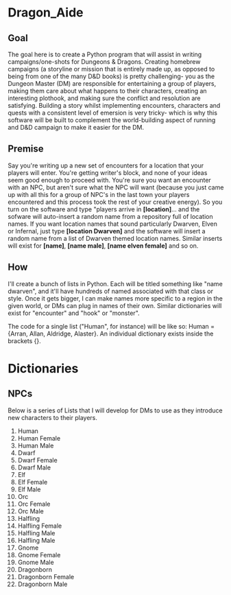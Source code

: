 # Dragon_Aide
## Goal
The goal here is to create a Python program that will assist in writing campaigns/one-shots for Dungeons & Dragons. 
Creating homebrew campaigns (a storyline or mission that is entirely made up, as opposed to being from one of the many D&D books) is pretty challenging- you as the Dungeon Master (DM) are responsible for entertaining a group of players, making them care about what happens to their characters, creating an interesting plothook, and making sure the conflict and resolution are satisfying. Building a story whilst implementing encounters, characters and quests with a consistent level of emersion is very tricky- which is why this software will be built to complement the world-building aspect of running and D&D campaign to make it easier for the DM. 

## Premise 
Say you're writing up a new set of encounters for a location that your players will enter. You're getting writer's block, and none of your ideas seem good enough to proceed with. You're sure you want an encounter with an NPC, but aren't sure what the NPC will want (because you just came up with all this for a group of NPC's in the last town your players encountered and this process took the rest of your creative energy). So you turn on the software and type "players arrive in **[location]**... and the sofware will auto-insert a random name from a repository full of location names. If you want location names that sound particularly Dwarven, Elven or Infernal, just type **[location Dwarven]** and the software will insert a random name from a list of Dwarven themed location names. Similar inserts will exist for **[name]**, **[name male]**, **[name elven female]** and so on. 

## How
I'll create a bunch of lists in Python. Each will be titled something like "name dwarven", and it'll have hundreds of named associated with that class or style. Once it gets bigger, I can make names more specific to a region in the given world, or DMs can plug in names of their own. Similar dictionaries will exist for "encounter" and "hook" or "monster". 

The code for a single list ("Human", for instance) will be like so: Human = {Arran, Allan, Aldridge, Alaster}. An individual dictionary exists inside the brackets {}. 

# Dictionaries
## NPCs
Below is a series of Lists that I will develop for DMs to use as they introduce new characters to their players. 

1. Human 
2. Human Female
3. Human Male
4. Dwarf
5. Dwarf Female
6. Dwarf Male
7. Elf 
8. Elf Female
9. Elf Male
10. Orc
11. Orc Female
12. Orc Male
13. Halfling
14. Halfling Female
15. Halfling Male
16. Halfling Male
17. Gnome
18. Gnome Female
19. Gnome Male
20. Dragonborn
21. Dragonborn Female
22. Dragonborn Male
